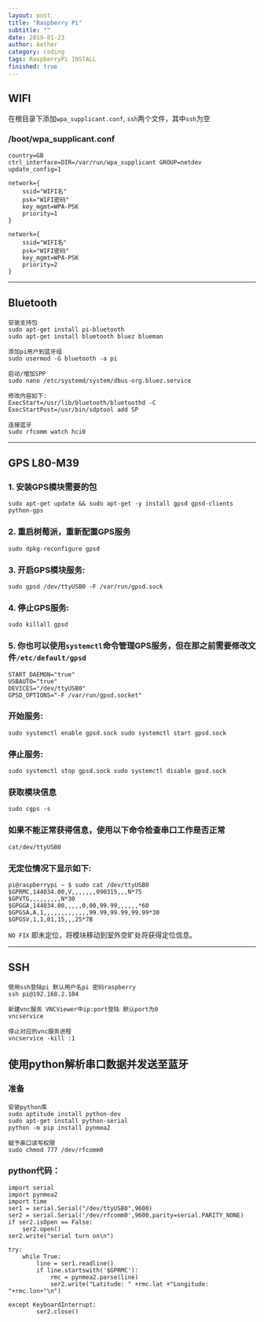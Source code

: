 ```yaml
---
layout: post
title: "Raspberry Pi"
subtitle: ""
date: 2019-01-23
author: Aether
category: coding
tags: RaspberryPi INSTALL
finished: true
---
```


## WIFI
在根目录下添加`wpa_supplicant.conf`, `ssh`两个文件，其中`ssh`为空
### /boot/wpa_supplicant.conf

    country=GB
    ctrl_interface=DIR=/var/run/wpa_supplicant GROUP=netdev
    update_config=1
    
    network={
        ssid="WIFI名"
        psk="WIFI密码"
        key_mgmt=WPA-PSK
        priority=1
    }
    
    network={
        ssid="WIFI名"
        psk="WIFI密码"
        key_mgmt=WPA-PSK
        priority=2
    }
---
## Bluetooth

    安装支持包
    sudo apt-get install pi-bluetooth
    sudo apt-get install bluetooth bluez blueman
    
    添加pi用户到蓝牙组 
    sudo usermod -G bluetooth -a pi
    
    启动/增加SPP
    sudo nano /etc/systemd/system/dbus-org.bluez.service 
      
    修改内容如下:
    ExecStart=/usr/lib/bluetooth/bluetoothd -C
    ExecStartPost=/usr/bin/sdptool add SP
    
    连接蓝牙
    sudo rfcomm watch hci0

---
## GPS  L80-M39

### 1. 安装GPS模块需要的包
    
    sudo apt-get update && sudo apt-get -y install gpsd gpsd-clients python-gps

### 2. 重启树莓派，重新配置GPS服务

    sudo dpkg-reconfigure gpsd
        
### 3. 开启GPS模块服务:

    sudo gpsd /dev/ttyUSB0 -F /var/run/gpsd.sock

### 4. 停止GPS服务:

    sudo killall gpsd

### 5. 你也可以使用`systemctl`命令管理GPS服务，但在那之前需要修改文件`/etc/default/gpsd`

    START_DAEMON="true"
    USBAUTO="true"
    DEVICES="/dev/ttyUSB0"
    GPSD_OPTIONS="-F /var/run/gpsd.socket"
 
### 开始服务:
    
    sudo systemctl enable gpsd.sock sudo systemctl start gpsd.sock

### 停止服务:

    sudo systemctl stop gpsd.sock sudo systemctl disable gpsd.sock

### 获取模块信息

    sudo cgps -s

### 如果不能正常获得信息，使用以下命令检查串口工作是否正常

    cat/dev/ttyUSB0 

### 无定位情况下显示如下:

    pi@raspberrypi ~ $ sudo cat /dev/ttyUSB0
    $GPRMC,144034.00,V,,,,,,,090315,,,N*75
    $GPVTG,,,,,,,,,N*30
    $GPGGA,144034.00,,,,,0,00,99.99,,,,,,*60
    $GPGSA,A,1,,,,,,,,,,,,,99.99,99.99,99.99*30
    $GPGSV,1,1,01,15,,,25*7B
    
`NO FIX` 即未定位，将模块移动到室外空旷处将获得定位信息。

---
## SSH
    
    使用ssh登陆pi 默认用户名pi 密码raspberry
    ssh pi@192.168.2.104
    
    新建vnc服务 VNCViewer中ip:port登陆 默认port为0
    vncservice
    
    停止对应的vnc服务进程
    vncservice -kill :1
    
## 使用python解析串口数据并发送至蓝牙

### 准备
    安装python库
    sudo aptitude install python-dev
    sudo apt-get install python-serial
    python -m pip install pynmea2
    
    赋予串口读写权限
    sudo chmod 777 /dev/rfcomm0
    
    
### python代码：
    import serial
    import pynmea2
    import time
    ser1 = serial.Serial("/dev/ttyUSB0",9600)
    ser2 = serial.Serial('/dev/rfcomm0',9600,parity=serial.PARITY_NONE)
    if ser2.isOpen == False:
        ser2.open()
    ser2.write("serial turn on\n")
    
    try:
        while True:
            line = ser1.readline()
            if line.startswith('$GPRMC'):
                rmc = pynmea2.parse(line)
                ser2.write("Latitude: " +rmc.lat +"Longitude: "+rmc.lon+"\n")
            
    except KeyboardInterrupt:
            ser2.close()

    
    
    
